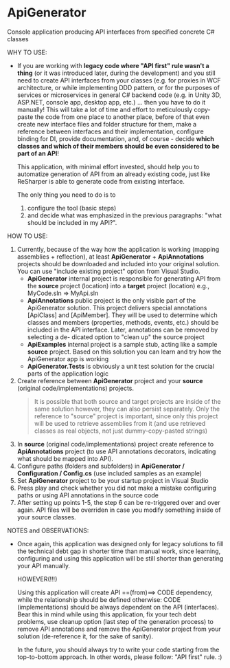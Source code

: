 # ApiGenerator
Console application producing API interfaces from specified concrete C# classes


WHY TO USE:

- If you are working with **legacy code where "API first" rule wasn't a thing** (or it was introduced later, during the development)
  and you still need to create API interfaces from your classes (e.g. for proxies in WCF architecture, or while implementing DDD pattern,
  or for the purposes of services or microservices in general C# backend code (e.g. in Unity 3D, ASP.NET, console app, desktop app, etc.)
  ... then you have to do it manually!
  This will take a lot of time and effort to meticulously copy-paste the code from one place to another place, before of that even create
  new interface files and folder structure for them, make a reference between interfaces and their implementation, configure binding for DI,
  provide documentation, and, of course - decide **which classes and which of their members should be even considered to be part of an API**!
  
  This application, with minimal effort invested, should help you to automatize generation of API from an already existing code,
  just like ReSharper is able to generate code from existing interface.
  
  The only thing you need to do is to
  1. configure the tool (basic steps)
  2. and decide what was emphasized in the previous paragraphs: "what should be included in my API?". 
  

HOW TO USE:

1. Currently, because of the way how the application is working (mapping assemblies + reflection), at least **ApiGenerator** + **ApiAnnotations** projects
   should be downloaded and included into your original solution. You can use "include existing project" option from Visual Studio.
   - **ApiGenerator** internal project is responsible for generating API from the **source** project (location) into a **target** project (location) e.g., MyCode.sln => MyApi.sln
   - **ApiAnnotations** public project is the only visible part of the ApiGenerator solution. This project delivers special annotations [ApiClass] and [ApiMember]. They will be
     used to determine which classes and members (properties, methods, events, etc.) should be included in the API interface. Later, annotations can be removed by selecting a de-
     dicated option to "clean up" the source project
   - **ApiExamples** internal project is a sample stub, acting like a sample **source** project. Based on this solution you can learn and try how the ApiGenerator app is working
   - **ApiGenerator.Tests** is obviously a unit test solution for the crucial parts of the application logic
2. Create reference between **ApiGenerator** project and your **source** (original code/implementations) projects.
   > It is possible that both source and target projects are inside of the same solution however, they can also persist separately. Only the reference to "source" project is
   > important, since only this project will be used to retrieve assemblies from it (and use retrieved classes as real objects, not just dummy-copy-pasted strings)
3. In **source** (original code/implementations) project create reference to **ApiAnnotations** project (to use API annotations decorators, indicating what should be mapped into API).
4. Configure paths (folders and subfolders) in **ApiGenerator / Configuration / Config.cs** (use included samples as an example)
5. Set **ApiGenerator** project to be your startup project in Visual Studio
6. Press play and check whether you did not make a mistake configuring paths or using API annotations in the source code
7. After setting up points 1-5, the step 6 can be re-triggered over and over again. API files will be overriden in case you modify something inside of your source classes.


NOTES and OBSERVATIONS:

- Once again, this application was designed only for legacy solutions to fill the technical debt gap in shorter time than manual work, since learning, configuring and using this
  application will be still shorter than generating your API manually.
  
  HOWEVER(!!!)
  
  Using this application will create API ==(from)==> CODE dependency, while the relationship should be defined otherwise: CODE (implementations) should be always dependent on the API (interfaces).
  Bear this in mind while using this application, fix your tech debt problems, use cleanup option (last step of the generation process) to remove API annotations and remove the ApiGenerator project
  from your solution (de-reference it, for the sake of sanity).
  
  In the future, you should always try to write your code starting from the top-to-bottom approach. In other words, please follow: "API first" rule. :)
